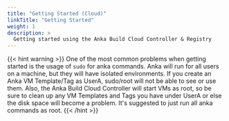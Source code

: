 ```yaml
---
title: "Getting Started (Cloud)"
linkTitle: "Getting Started"
weight: 1
description: >
  Getting started using the Anka Build Cloud Controller & Registry
---
```


{{< hint warning >}}
One of the most common problems when getting started is the usage of `sudo` for anka commands. Anka will run for all users on a machine, but they will have isolated environments. If you create an Anka VM Template/Tag as UserA, sudo/root will not be able to see or use them. Also, the Anka Build Cloud Controller will start VMs as root, so be sure to clean up any VM Templates and Tags you have under UserA or else the disk space will become a problem. It's suggested to just run all anka commands as root.
{{< /hint >}}
